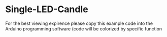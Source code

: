 Single-LED-Candle
=================
For the best viewing expirence please copy this example code into the Arduino programming software (code will be colorized by specific function
